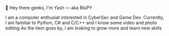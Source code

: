 👋 Hey there geeks, I'm Yash — aka BluPY


I am a computer enthusiat interested in CyberSec and Game Dev.
Currently, I am familiar to Python, C# and C/C++ and I know some video and photo editing 
As the tiem goes by, I am looking to grow more and learn new skills
